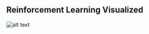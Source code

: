## Reinforcement Learning Visualized

![alt text](https://github.com/ylajaaski/state_space_page/blob/gh-pages/gifs/64x64x2x2.gif)

